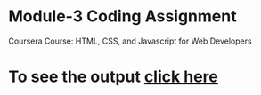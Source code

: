 # Module-3 Coding Assignment

Coursera Course: HTML, CSS, and Javascript for Web Developers

# To see the output [click here](https://chandus-dev.github.io/HTML--CSS--and-Javascript-for-Web-Developers_module3-solution/)
